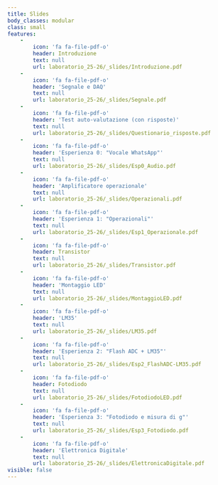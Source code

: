 ```yaml
---
title: Slides
body_classes: modular
class: small
features:
    -
        icon: 'fa fa-file-pdf-o'
        header: Introduzione
        text: null
        url: laboratorio_25-26/_slides/Introduzione.pdf
    -
        icon: 'fa fa-file-pdf-o'
        header: 'Segnale e DAQ'
        text: null
        url: laboratorio_25-26/_slides/Segnale.pdf
    -
        icon: 'fa fa-file-pdf-o'
        header: 'Test auto-valutazione (con risposte)'
        text: null
        url: laboratorio_25-26/_slides/Questionario_risposte.pdf
    -
        icon: 'fa fa-file-pdf-o'
        header: 'Esperienza 0: "Vocale WhatsApp"'
        text: null
        url: laboratorio_25-26/_slides/Esp0_Audio.pdf
    -
        icon: 'fa fa-file-pdf-o'
        header: 'Amplificatore operazionale'
        text: null
        url: laboratorio_25-26/_slides/Operazionali.pdf
    -
        icon: 'fa fa-file-pdf-o'
        header: 'Esperienza 1: "Operazionali"'
        text: null
        url: laboratorio_25-26/_slides/Esp1_Operazionale.pdf
    -
        icon: 'fa fa-file-pdf-o'
        header: Transistor
        text: null
        url: laboratorio_25-26/_slides/Transistor.pdf
    -
        icon: 'fa fa-file-pdf-o'
        header: 'Montaggio LED'
        text: null
        url: laboratorio_25-26/_slides/MontaggioLED.pdf
    -
        icon: 'fa fa-file-pdf-o'
        header: 'LM35'
        text: null
        url: laboratorio_25-26/_slides/LM35.pdf
    -
        icon: 'fa fa-file-pdf-o'
        header: 'Esperienza 2: "Flash ADC + LM35"'
        text: null
        url: laboratorio_25-26/_slides/Esp2_FlashADC-LM35.pdf
    -
        icon: 'fa fa-file-pdf-o'
        header: Fotodiodo
        text: null
        url: laboratorio_25-26/_slides/FotodiodoLED.pdf
    -
        icon: 'fa fa-file-pdf-o'
        header: 'Esperienza 3: "Fotodiodo e misura di g"'
        text: null
        url: laboratorio_25-26/_slides/Esp3_Fotodiodo.pdf
    -
        icon: 'fa fa-file-pdf-o'
        header: 'Elettronica Digitale'
        text: null
        url: laboratorio_25-26/_slides/ElettronicaDigitale.pdf
visible: false
---
```

<!---
    -
        icon: 'fa fa-file-pdf-o'
        header: 'FPGA + Esperienza 4'
        text: null
        url: laboratorio_24-25/_slides/FPGA.pdf
    -
        icon: 'fa fa-file-pdf-o'
        header: 'Analisi segnali'
        text: null
        url: laboratorio_24-25/_slides/Analisi_Segnali.pdf
    -
        icon: 'fa fa-file-pdf-o'
        header: 'Esperienza 5: "Moises"'
        text: null
        url: laboratorio_24-25/_slides/Esp5_Moises.pdf
    -
        icon: 'fa fa-file-text-o'
        header: 'Esp. 5: data1.txt'
        text: null
        url: laboratorio_24-25/_slides/data1.txt
    -
        icon: 'fa fa-file-text-o'
        header: 'Esp. 5: data2.txt'
        text: null
        url: laboratorio_24-25/_slides/data2.txt
    -
        icon: 'fa fa-file-text-o'
        header: 'Esp. 5: data3.txt'
        text: null
        url: laboratorio_24-25/_slides/data3.txt
    -
        icon: 'fa fa-file-audio-o'
        header: 'Esp. 5: diapason.wav'
        text: null
        url: laboratorio_24-25/_slides/diapason.wav
    -
        icon: 'fa fa-file-audio-o'
        header: 'Esp. 5: pulita_semplice.wav'
        text: null
        url: laboratorio_24-25/_slides/pulita_semplice.wav
    -
        icon: 'fa fa-file-audio-o'
        header: 'Esp. 5: pulita_media.wav'
        text: null
        url: laboratorio_24-25/_slides/pulita_media.wav
    -
        icon: 'fa fa-file-audio-o'
        header: 'Esp. 5: pulita_difficile.wav'
        text: null
        url: laboratorio_24-25/_slides/pulita_difficile.wav
    -
        icon: 'fa fa-file-audio-o'
        header: 'Esp. 5: pulita_pezzo.wav'
        text: null
        url: laboratorio_24-25/_slides/pulita_pezzo.wav
    -
        icon: 'fa fa-file-audio-o'
        header: 'Esp. 5: distorta.wav'
        text: null
        url: laboratorio_24-25/_slides/distorta.wav
    -
        icon: 'fa fa-file-audio-o'
        header: 'Esp. 5: distorta_pezzo.wav'
        text: null
        url: laboratorio_24-25/_slides/distorta_pezzo.wav
    -
        icon: 'fa fa-file-audio-o'
        header: 'Esp. 5: primo.wav'
        text: null
        url: laboratorio_24-25/_slides/primo.wav
    -
        icon: 'fa fa-file-audio-o'
        header: 'Esp. 5: secondo.wav'
        text: null
        url: laboratorio_24-25/_slides/secondo.wav
-->
